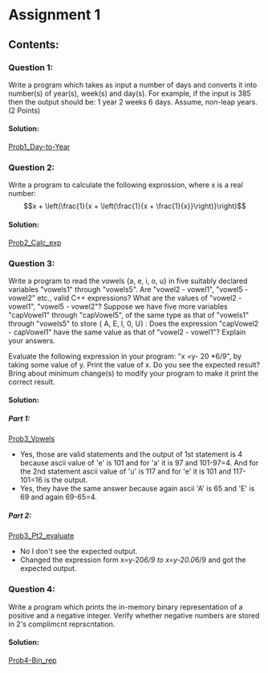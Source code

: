 # Assignment 1

## Contents:

### Question 1:
Write a program which takes as input a number of days and converts it into
number(s) of year(s), week(s) and day(s). 
For example, if the input is 385 then the output should be: 1 year 2 weeks 6 days. Assume, non-leap years.
(2 Points) 
#### Solution:
[Prob1_Day-to-Year](Prob1_Day-to-Year.cpp)

### Question 2:
Write a program to calculate the following exprossion, where x is a real number:
$$x + \left(\frac{1}{x + \left(\frac{1}{x + \frac{1}{x}}\right)}\right)$$

#### Solution:
[Prob2_Calc_exp](Prob2_Calc_exp.cpp)

### Question 3:
Write a program to read the vowels {a, e, i, o, u} in five suitably declared
variables "vowels1" through "vowels5". Are "vowel2 - vowel1", "vowel5 - vowel2" etc.,
valid C++ expressions? What are the values of "vowel2 - vowel1", "vowel5 - vowel2"?
Suppose we have five more variables "capVowel1" through "capVowel5", of the same
type as that of "vowels1" through "vowels5" to store { A, E, I, 0, U} : Does the expression "capVowel2 - capVowel1" have the same value as that of "vowel2 - vowel1"?
Explain your answers.

Evaluate the following expression in your program: "x =y- 20 *6/9", by taking some value of y. Print the value of x. Do you see the expected result? Bring about minimum change(s) to modify your program to make it print the correct result.


#### Solution:
##### Part 1:
[Prob3_Vowels](Prob3_Vowels.cpp)
- Yes, those are valid statements and the output of 1st statement is 4 because ascii value of 'e' is 101 and for 'a' it is 97 and 101-97=4. And for the 2nd statement ascii value of 'u' is 117 and for 'e' it is 101 and 117-101=16 is the output.
- Yes, they have the same answer because again ascii 'A' is 65 and 'E' is 69 and again 69-65=4.

##### Part 2:
[Prob3_Pt2_evaluate](Prob3_Pt2_evaluate.cpp)
- No I don't see the expected output.
- Changed the expression form x=y-20*6/9 to x=y-20.0*6/9 and got the expected output.

### Question 4:
Write a program which prints the in-memory binary representation of a positive and a negative integer. Verify whether negative numbers are stored in 2's complimcnt reprscntation.

#### Solution:
[Prob4-Bin_rep](Prob4-Bin_rep.cpp)

